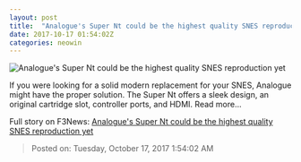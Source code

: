 ```yaml
---
layout: post
title:  "Analogue's Super Nt could be the highest quality SNES reproduction yet"
date: 2017-10-17 01:54:02Z
categories: neowin
---
```


![Analogue's Super Nt could be the highest quality SNES reproduction yet](https://cdn.neow.in/news/images/uploaded/2017/10/1508199306_screen_shot_2017-10-16_at_5.08.56_pm_story.jpg)

If you were looking for a solid modern replacement for your SNES, Analogue might have the proper solution. The Super Nt offers a sleek design, an original cartridge slot, controller ports, and HDMI. Read more...


Full story on F3News: [Analogue's Super Nt could be the highest quality SNES reproduction yet](http://www.f3nws.com/n/2xsRSJ)

> Posted on: Tuesday, October 17, 2017 1:54:02 AM
